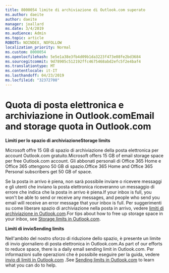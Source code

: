 ```yaml
---
title: 8000054 limite di archiviazione di Outlook.com superato
ms.author: daeite
author: daeite
manager: joallard
ms.date: 3/4/2019
ms.audience: Admin
ms.topic: article
ROBOTS: NOINDEX, NOFOLLOW
localization_priority: Normal
ms.custom: 8000054
ms.openlocfilehash: 5e5e1a38e3fb4d09b1da3223f473e08fe2bd3684
ms.sourcegitcommit: 9d78905c512192ffc4675468abd2efc5f2e4baf4
ms.translationtype: MT
ms.contentlocale: it-IT
ms.lasthandoff: 04/23/2019
ms.locfileid: "32372708"
---
```

# <a name="email-and-storage-quota-in-outlookcom"></a><span data-ttu-id="50b67-102">Quota di posta elettronica e archiviazione in Outlook.com</span><span class="sxs-lookup"><span data-stu-id="50b67-102">Email and storage quota in Outlook.com</span></span>

<span data-ttu-id="50b67-103">**Limiti per lo spazio di archiviazione**</span><span class="sxs-lookup"><span data-stu-id="50b67-103">**Storage limits**</span></span>

<span data-ttu-id="50b67-104">Microsoft offre 15 GB di spazio di archiviazione della posta elettronica per account Outlook.com gratuito.</span><span class="sxs-lookup"><span data-stu-id="50b67-104">Microsoft offers 15 GB of email storage space per free Outlook.com account.</span></span> <span data-ttu-id="50b67-105">Gli abbonati personali di Office 365 Home e Office 365 ottengono 50 GB di spazio.</span><span class="sxs-lookup"><span data-stu-id="50b67-105">Office 365 Home and Office 365 Personal subscribers get 50 GB of space.</span></span>
  
<span data-ttu-id="50b67-106">Se la posta in arrivo è piena, non sarà possibile inviare o ricevere messaggi e gli utenti che inviano la posta elettronica riceveranno un messaggio di errore che indica che la posta in arrivo è piena.</span><span class="sxs-lookup"><span data-stu-id="50b67-106">If your inbox is full, you won't be able to send or receive any messages, and people who send you email will receive an error message that your inbox is full.</span></span> <span data-ttu-id="50b67-107">Per suggerimenti su come liberare spazio di archiviazione nella posta in arrivo, vedere [limiti di archiviazione in Outlook.com](https://go.microsoft.com/fwlink/p/?linkid=2001900&amp;clcid=0x409).</span><span class="sxs-lookup"><span data-stu-id="50b67-107">For tips about how to free up storage space in your inbox, see [Storage limits in Outlook.com](https://go.microsoft.com/fwlink/p/?linkid=2001900&amp;clcid=0x409).</span></span>

<span data-ttu-id="50b67-108">**Limiti di invio**</span><span class="sxs-lookup"><span data-stu-id="50b67-108">**Sending limits**</span></span>

<span data-ttu-id="50b67-109">Nell'ambito del nostro sforzo di riduzione dello spazio, è presente un limite di invio giornaliero di posta elettronica in Outlook.com.</span><span class="sxs-lookup"><span data-stu-id="50b67-109">As part of our efforts to reduce space, there is a daily email sending limit in Outlook.com.</span></span> <span data-ttu-id="50b67-110">Per informazioni sulle operazioni che è possibile eseguire per la guida, vedere [invio di limiti in Outlook.com](https://support.office.com/article/279ee200-594c-40f0-9ec8-bb6af7735c2e) .</span><span class="sxs-lookup"><span data-stu-id="50b67-110">See [Sending limits in Outlook.com](https://support.office.com/article/279ee200-594c-40f0-9ec8-bb6af7735c2e) to learn what you can do to help.</span></span>